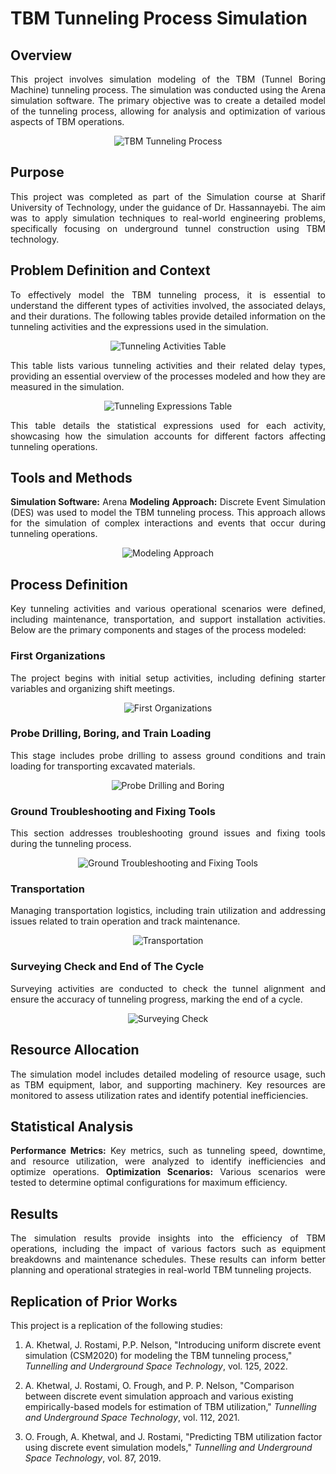 # TBM Tunneling Process Simulation

## Overview

<p align="justify">
This project involves simulation modeling of the TBM (Tunnel Boring Machine) tunneling process. The simulation was conducted using the Arena simulation software. The primary objective was to create a detailed model of the tunneling process, allowing for analysis and optimization of various aspects of TBM operations.
</p>

<p align="center">
  <img src="./Images/TBMTunnelingProcess.png" alt="TBM Tunneling Process">
</p>

## Purpose

<p align="justify">
This project was completed as part of the Simulation course at Sharif University of Technology, under the guidance of Dr. Hassannayebi. The aim was to apply simulation techniques to real-world engineering problems, specifically focusing on underground tunnel construction using TBM technology.
</p>

## Problem Definition and Context

<p align="justify">
To effectively model the TBM tunneling process, it is essential to understand the different types of activities involved, the associated delays, and their durations. The following tables provide detailed information on the tunneling activities and the expressions used in the simulation.
</p>

<p align="center">
  <img src="./Images/Table1.png" alt="Tunneling Activities Table">
</p>

<p align="justify">
This table lists various tunneling activities and their related delay types, providing an essential overview of the processes modeled and how they are measured in the simulation.
</p>

<p align="center">
  <img src="./Images/Table2.png" alt="Tunneling Expressions Table">
</p>

<p align="justify">
This table details the statistical expressions used for each activity, showcasing how the simulation accounts for different factors affecting tunneling operations.
</p>

## Tools and Methods

<p align="justify">
<strong>Simulation Software:</strong> Arena  
<strong>Modeling Approach:</strong> Discrete Event Simulation (DES) was used to model the TBM tunneling process. This approach allows for the simulation of complex interactions and events that occur during tunneling operations.
</p>

<p align="center">
  <img src="./Images/OverallProcess.png" alt="Modeling Approach">
</p>

## Process Definition

<p align="justify">
Key tunneling activities and various operational scenarios were defined, including maintenance, transportation, and support installation activities. Below are the primary components and stages of the process modeled:
</p>

### First Organizations

<p align="justify">
The project begins with initial setup activities, including defining starter variables and organizing shift meetings.
</p>

<p align="center">
  <img src="./Images/FirstOrganization.png" alt="First Organizations">
</p>

### Probe Drilling, Boring, and Train Loading

<p align="justify">
This stage includes probe drilling to assess ground conditions and train loading for transporting excavated materials.
</p>

<p align="center">
  <img src="./Images/ProbeDrilling.png" alt="Probe Drilling and Boring">
</p>

### Ground Troubleshooting and Fixing Tools

<p align="justify">
This section addresses troubleshooting ground issues and fixing tools during the tunneling process.
</p>

<p align="center">
  <img src="./Images/GroundTroubelShooting.png" alt="Ground Troubleshooting and Fixing Tools">
</p>

### Transportation

<p align="justify">
Managing transportation logistics, including train utilization and addressing issues related to train operation and track maintenance.
</p>

<p align="center">
  <img src="./Images/Transportation.png" alt="Transportation">
</p>

### Surveying Check and End of The Cycle

<p align="justify">
Surveying activities are conducted to check the tunnel alignment and ensure the accuracy of tunneling progress, marking the end of a cycle.
</p>

<p align="center">
  <img src="./Images/SurveyingCheck.png" alt="Surveying Check">
</p>

## Resource Allocation

<p align="justify">
The simulation model includes detailed modeling of resource usage, such as TBM equipment, labor, and supporting machinery. Key resources are monitored to assess utilization rates and identify potential inefficiencies.
</p>

## Statistical Analysis

<p align="justify">
<strong>Performance Metrics:</strong> Key metrics, such as tunneling speed, downtime, and resource utilization, were analyzed to identify inefficiencies and optimize operations.  
<strong>Optimization Scenarios:</strong> Various scenarios were tested to determine optimal configurations for maximum efficiency.
</p>

## Results

<p align="justify">
The simulation results provide insights into the efficiency of TBM operations, including the impact of various factors such as equipment breakdowns and maintenance schedules. These results can inform better planning and operational strategies in real-world TBM tunneling projects.
</p>

## Replication of Prior Works

<p align="justify">
This project is a replication of the following studies:
</p>

<p align="justify">

1. A. Khetwal, J. Rostami, P.P. Nelson, "Introducing uniform discrete event simulation (CSM2020) for modeling the TBM tunneling process," <em>Tunnelling and Underground Space Technology</em>, vol. 125, 2022.  

2. A. Khetwal, J. Rostami, O. Frough, and P. P. Nelson, "Comparison between discrete event simulation approach and various existing empirically-based models for estimation of TBM utilization," <em>Tunnelling and Underground Space Technology</em>, vol. 112, 2021.  

3. O. Frough, A. Khetwal, and J. Rostami, "Predicting TBM utilization factor using discrete event simulation models," <em>Tunnelling and Underground Space Technology</em>, vol. 87, 2019.

</p>
